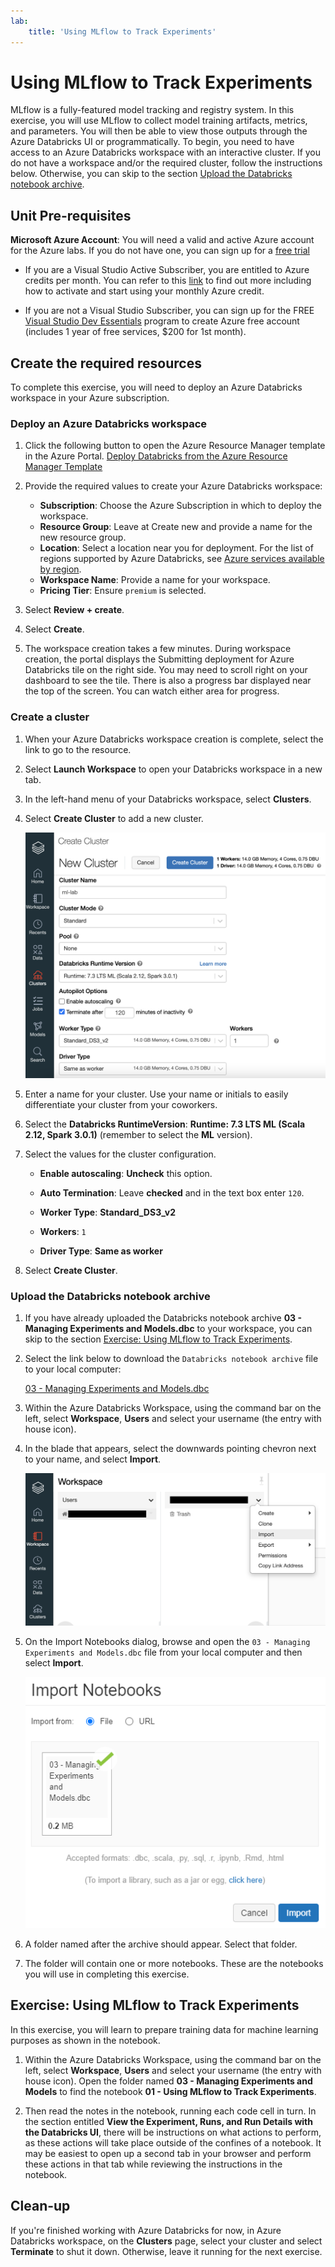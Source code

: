 ```yaml
---
lab:
    title: 'Using MLflow to Track Experiments'
---
```

# Using MLflow to Track Experiments

MLflow is a fully-featured model tracking and registry system.  In this exercise, you will use MLflow to collect model training artifacts, metrics, and parameters.  You will then be able to view those outputs through the Azure Databricks UI or programmatically. To begin, you need to have access to an Azure Databricks workspace with an interactive cluster. If you do not have a workspace and/or the required cluster, follow the instructions below. Otherwise, you can skip to the section [Upload the Databricks notebook archive](#Upload-the-Databricks-notebook-archive).

## Unit Pre-requisites

**Microsoft Azure Account**: You will need a valid and active Azure account for the Azure labs. If you do not have one, you can sign up for a [free trial](https://azure.microsoft.com/free/)

- If you are a Visual Studio Active Subscriber, you are entitled to Azure credits per month. You can refer to this [link](https://azure.microsoft.com/pricing/member-offers/credit-for-visual-studio-subscribers/) to find out more including how to activate and start using your monthly Azure credit.

- If you are not a Visual Studio Subscriber, you can sign up for the FREE [Visual Studio Dev Essentials](https://www.visualstudio.com/dev-essentials/) program to create Azure free account (includes 1 year of free services, $200 for 1st month).

## Create the required resources

To complete this exercise, you will need to deploy an Azure Databricks workspace in your Azure subscription.

### Deploy an Azure Databricks workspace

1. Click the following button to open the Azure Resource Manager template in the Azure Portal.
   [Deploy Databricks from the Azure Resource Manager Template](https://portal.azure.com/#create/Microsoft.Template/uri/https%3A%2F%2Fraw.githubusercontent.com%2FAzure%2Fazure-quickstart-templates%2Fmaster%2F101-databricks-workspace%2Fazuredeploy.json)

1. Provide the required values to create your Azure Databricks workspace:

   - **Subscription**: Choose the Azure Subscription in which to deploy the workspace.
   - **Resource Group**: Leave at Create new and provide a name for the new resource group.
   - **Location**: Select a location near you for deployment. For the list of regions supported by Azure Databricks, see [Azure services available by region](https://azure.microsoft.com/regions/services/).
   - **Workspace Name**: Provide a name for your workspace.
   - **Pricing Tier**: Ensure `premium` is selected.

1. Select **Review + create**.
1. Select **Create**.
1. The workspace creation takes a few minutes. During workspace creation, the portal displays the Submitting deployment for Azure Databricks tile on the right side. You may need to scroll right on your dashboard to see the tile. There is also a progress bar displayed near the top of the screen. You can watch either area for progress.

### Create a cluster

1. When your Azure Databricks workspace creation is complete, select the link to go to the resource.

1. Select **Launch Workspace** to open your Databricks workspace in a new tab.

1. In the left-hand menu of your Databricks workspace, select **Clusters**.

1. Select **Create Cluster** to add a new cluster.

    ![The create cluster page](images/02-azure-databricks-create-cluster.png 'Create New Cluster Dialog')

1. Enter a name for your cluster. Use your name or initials to easily differentiate your cluster from your coworkers.

1. Select the **Databricks RuntimeVersion**: **Runtime: 7.3 LTS ML (Scala 2.12, Spark 3.0.1)** (remember to select the **ML** version).

1. Select the values for the cluster configuration.
    - **Enable autoscaling**: **Uncheck** this option.

    - **Auto Termination**: Leave **checked** and in the text box enter `120`.

    - **Worker Type**: **Standard_DS3_v2**

    - **Workers**: `1`

    - **Driver Type**: **Same as worker**

1. Select **Create Cluster**.

### Upload the Databricks notebook archive

1. If you have already uploaded the Databricks notebook archive **03 - Managing Experiments and Models.dbc** to your workspace, you can skip to the section [Exercise: Using MLflow to Track Experiments](#Exercise-Using-MLflow-to-Track-Experiments).

2. Select the link below to download the `Databricks notebook archive` file to your local computer:

   [03 - Managing Experiments and Models.dbc](https://github.com/MicrosoftLearning/dp-090-databricks-ml/blob/master/03%20-%20Managing%20Experiments%20and%20Models.dbc?raw=true)

3. Within the Azure Databricks Workspace, using the command bar on the left, select **Workspace**, **Users** and select your username (the entry with house icon).

4. In the blade that appears, select the downwards pointing chevron next to your name, and select **Import**.

    ![The Import menu item can be accessed by selecting your username from the list of users in the workspace.](images/02-azure-databricks-import-menu.png "Import Menu")

5. On the Import Notebooks dialog, browse and open the `03 - Managing Experiments and Models.dbc` file from your local computer and then select **Import**.

    ![Obtaining a zip archive of the repository to access the notebook for upload into the Databricks workspace.](images/03-azure-databricks-import-repository.png "Obtaining a local copy of the repository")

6. A folder named after the archive should appear. Select that folder.

7. The folder will contain one or more notebooks. These are the notebooks you will use in completing this exercise.

## Exercise: Using MLflow to Track Experiments

In this exercise, you will learn to prepare training data for machine learning purposes as shown in the notebook.

1. Within the Azure Databricks Workspace, using the command bar on the left, select **Workspace**, **Users** and select your username (the entry with house icon). Open the folder named **03 - Managing Experiments and Models** to find the notebook **01 - Using MLflow to Track Experiments**.

1. Then read the notes in the notebook, running each code cell in turn.  In the section entitled **View the Experiment, Runs, and Run Details with the Databricks UI**, there will be instructions on what actions to perform, as these actions will take place outside of the confines of a notebook.  It may be easiest to open up a second tab in your browser and perform these actions in that tab while reviewing the instructions in the notebook.

## Clean-up

If you're finished working with Azure Databricks for now, in Azure Databricks workspace, on the **Clusters** page, select your cluster and select **Terminate** to shut it down. Otherwise, leave it running for the next exercise.
